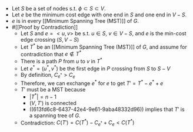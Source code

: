 - Let $S$ be a set of nodes s.t. $\phi \subset S \subset V$.
- Let $e$ be the minimum cost edge with one end in $S$ and one end in $V - S$.
- $e$ is in every [[Minimum Spanning Tree (MST)]] of $G$.
- #[[Proof by Contradiction]]
	- Let $S$ and $e = <u,v>$ be s.t. $u \in S$, $v \in V-S$, and $e$ is the min-cost edge crossing $(S, V-S)$
	- Let $T^*$ be an [[Minimum Spanning Tree (MST)]] of $G$, and assume for contradiction that $e \notin T^*$
	- There is a path $P$ from $u$ to $v$ in $T^*$
	- Let $e^* = (u^*, v^*)$ be the first edge in $P$ crossing from $S$ to $S-V$
	- By definition, $C_{e^*} > C_e$
	- Therefore, we can exchange $e^*$ for $e$ to get $T' = T^* - e^* + e$
	- $T'$ must be a MST because
		- $|T^*| = n-1$
		- $(V, T')$ is connected
		- ((613fd6c8-6437-42e4-9e61-9aba48332d96)) implies that $T'$ is a spanning tree of $G$.
	- Contradiction: $C(T') = C(T^*) - C_{e^*} + C_e < C(T^*)$